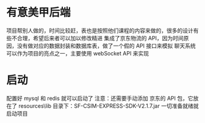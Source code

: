 # 有意美甲后端 
项目帮别人做的，时间比较赶，表也是按照他们课程的内容来做的，很多的设计有些不合理，希望后来者可以加以修改精进
集成了京东物流的 API，因为时间原因，没有做对应的数据封装和数据库表，做了一个假的 API 接口来模拟
聊天系统可以作为项目的亮点之一，主要使用 webSocket API 来实现

# 启动
配置好 mysql 和 redis 就可以启动了
注意：还需要手动添加 京东的 API 包，它放在了 resources\lib 目录下：SF-CSIM-EXPRESS-SDK-V2.1.7.jar
一切准备就绪就启动项目
